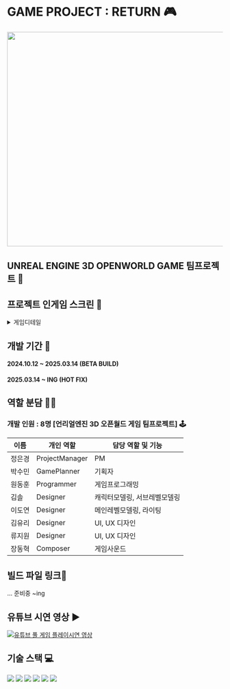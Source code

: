 # GAME PROJECT : RETURN 🎮
<img width="800" height="500" src="https://github.com/user-attachments/assets/b69fb898-5c51-475d-9482-910d573e6c84">

## UNREAL ENGINE 3D OPENWORLD GAME 팀프로젝트 👥

## 프로젝트 인게임 스크린 🔎
<details>
<summary>게임디테일</summary> 
<div markdown="1">

#### 게임 스크린샷1
<img width="600" src="https://github.com/user-attachments/assets/06abbb43-9b94-4c7d-8096-6c745e8a264b">

#### 게임 스크린샷2
<img width="600" src="https://github.com/user-attachments/assets/a39e0ba2-2dfd-464e-b70e-9ab6aa7dd590">

#### 게임 스크린샷3
<img width="600" src="https://github.com/user-attachments/assets/e5f0f2e8-29ec-4cf1-a0e2-7f365bb32727">

#### 게임 스크린샷4
<img width="600" src="https://github.com/user-attachments/assets/8ad8e020-d06d-47ad-a83a-a45f0b6f5003">

#### 게임 스크린샷5
<img width="600" src="https://github.com/user-attachments/assets/17b2b2b5-53a0-41b2-b15a-876d54fabd03">

#### 게임 스크린샷6
<img width="600" src="https://github.com/user-attachments/assets/699be594-12de-464b-9ba4-ed6b9153f818">

#### 게임 스크린샷7
<img width="600" src="https://github.com/user-attachments/assets/e08edeaa-fabf-4af7-96e1-53c4dd0a7602">

</div>
</details>

## 개발 기간 📅
#### 2024.10.12 ~ 2025.03.14 (BETA BUILD)
#### 2025.03.14 ~ ING (HOT FIX)

## 역할 분담 🧑‍💻
### 개발 인원 : 8명 [언리얼엔진 3D 오픈월드 게임 팀프로젝트] 🕹️
| 이름 | 개인 역할 | 담당 역할 및 기능 |
| ------ | ---------- | ------ |
| 정은경 | ProjectManager | PM |
| 박수민 | GamePlanner | 기획자 |
| 원동훈 | Programmer | 게임프로그래밍 |
| 김솔 | Designer | 캐릭터모델링, 서브레벨모델링 |
| 이도연 | Designer | 메인레벨모델링, 라이팅 |
| 김유리 | Designer | UI, UX 디자인 |
| 류지원 | Designer | UI, UX 디자인 |
| 장동혁 | Composer | 게임사운드 |

## 빌드 파일 링크🔗
... 준비중 ~ing

## 유튜브 시연 영상 ▶️
[![유튜브 풀 게임 플레이시연 영상](https://img.shields.io/badge/Youtube-ff0000?style=for-the-badge&logo=youtube&logoColor=white)](https://youtu.be/kfC3YvSk6WI)
## 기술 스택 💻
<img src="https://img.shields.io/badge/unrealengine-%23313131.svg?style=for-the-badge&logo=unrealengine&logoColor=white&color=blue">  
<img src="https://img.shields.io/badge/c++-%2300599C.svg?style=for-the-badge&logo=c%2B%2B&logoColor=white&color=red">  
<img src="https://img.shields.io/badge/blender-%23F5792A.svg?style=for-the-badge&logo=blender&logoColor=white">  
<img src="https://img.shields.io/badge/3ds%20Max-%23007ACC.svg?style=for-the-badge&logo=autodesk&logoColor=white">  
<img src="https://img.shields.io/badge/substance%20painter-%23FF2D20.svg?style=for-the-badge&logo=adobe&logoColor=white">  
<img src="https://img.shields.io/badge/Figma-F24E1E?style=for-the-badge&logo=figma&logoColor=white"/>

